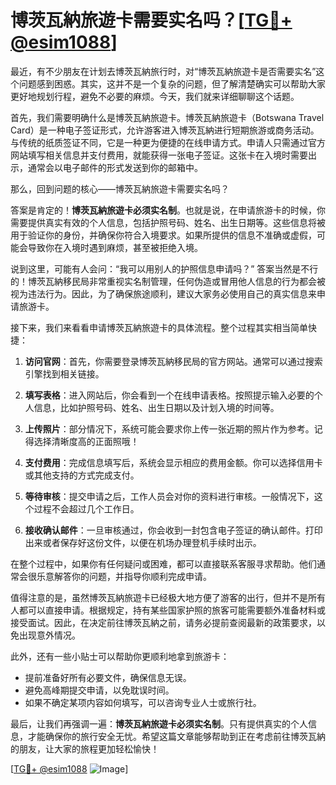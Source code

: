 # 博茨瓦納旅遊卡需要实名吗？[[TG💪+ @esim1088](https://t.me/s/esim1088)]

最近，有不少朋友在计划去博茨瓦納旅行时，对“博茨瓦納旅遊卡是否需要实名”这个问题感到困惑。其实，这并不是一个复杂的问题，但了解清楚确实可以帮助大家更好地规划行程，避免不必要的麻烦。今天，我们就来详细聊聊这个话题。

首先，我们需要明确什么是博茨瓦納旅遊卡。博茨瓦納旅遊卡（Botswana Travel Card）是一种电子签证形式，允许游客进入博茨瓦納进行短期旅游或商务活动。与传统的纸质签证不同，它是一种更为便捷的在线申请方式。申请人只需通过官方网站填写相关信息并支付费用，就能获得一张电子签证。这张卡在入境时需要出示，通常会以电子邮件的形式发送到你的邮箱中。

那么，回到问题的核心——博茨瓦納旅遊卡需要实名吗？

答案是肯定的！**博茨瓦納旅遊卡必须实名制**。也就是说，在申请旅游卡的时候，你需要提供真实有效的个人信息，包括护照号码、姓名、出生日期等。这些信息将被用于验证你的身份，并确保你符合入境要求。如果所提供的信息不准确或虚假，可能会导致你在入境时遇到麻烦，甚至被拒绝入境。

说到这里，可能有人会问：“我可以用别人的护照信息申请吗？” 答案当然是不行的！博茨瓦納移民局非常重视实名制管理，任何伪造或冒用他人信息的行为都会被视为违法行为。因此，为了确保旅途顺利，建议大家务必使用自己的真实信息来申请旅游卡。

接下来，我们来看看申请博茨瓦納旅遊卡的具体流程。整个过程其实相当简单快捷：

1. **访问官网**：首先，你需要登录博茨瓦納移民局的官方网站。通常可以通过搜索引擎找到相关链接。
   
2. **填写表格**：进入网站后，你会看到一个在线申请表格。按照提示输入必要的个人信息，比如护照号码、姓名、出生日期以及计划入境的时间等。

3. **上传照片**：部分情况下，系统可能会要求你上传一张近期的照片作为参考。记得选择清晰度高的正面照哦！

4. **支付费用**：完成信息填写后，系统会显示相应的费用金额。你可以选择信用卡或其他支持的方式完成支付。

5. **等待审核**：提交申请之后，工作人员会对你的资料进行审核。一般情况下，这个过程不会超过几个工作日。

6. **接收确认邮件**：一旦审核通过，你会收到一封包含电子签证的确认邮件。打印出来或者保存好这份文件，以便在机场办理登机手续时出示。

在整个过程中，如果你有任何疑问或困难，都可以直接联系客服寻求帮助。他们通常会很乐意解答你的问题，并指导你顺利完成申请。

值得注意的是，虽然博茨瓦納旅遊卡已经极大地方便了游客的出行，但并不是所有人都可以直接申请。根据规定，持有某些国家护照的旅客可能需要额外准备材料或接受面试。因此，在决定前往博茨瓦納之前，请务必提前查阅最新的政策要求，以免出现意外情况。

此外，还有一些小贴士可以帮助你更顺利地拿到旅游卡：

- 提前准备好所有必要文件，确保信息无误。
- 避免高峰期提交申请，以免耽误时间。
- 如果不确定某项内容如何填写，可以咨询专业人士或旅行社。

最后，让我们再强调一遍：**博茨瓦納旅遊卡必须实名制**。只有提供真实的个人信息，才能确保你的旅行安全无忧。希望这篇文章能够帮助到正在考虑前往博茨瓦納的朋友，让大家的旅程更加轻松愉快！

[[TG💪+ @esim1088](https://t.me/s/esim1088) ![Image](https://i.postimg.cc/4NQfJmqS/Snipaste-2025-05-13-00-14-12.png)]